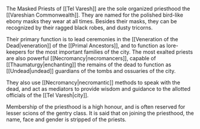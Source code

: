 The Masked Priests of [[Tel Varesh]] are the sole organized priesthood the [[Vareshian Commonwealth]]. They are named for the polished bird-like ebony masks they wear at all times. Besides their masks, they can be recognized by their ragged black robes, and dusty tricorns.

Their primary function is to lead ceremonies in the [[Veneration of the Dead|veneration]] of the [[Primal Ancestors]], and to function as lore-keepers for the most important families of the city. The most exalted priests are also powerful [[Necromancy|necromancers]], capable of [[Thaumaturgy|enchanting]] the remains of the dead to function as [[Undead|undead]] guardians of the tombs and ossuaries of the city. 

They also use [[Necromancy|necromantic]] methods to speak with the dead, and act as mediators to provide wisdom and guidance to the allotted officials of the [[Tel Varesh|city]].

Membership of the priesthood is a high honour, and is often reserved for lesser scions of the gentry class. It is said that on joining the priesthood, the name, face and gender is stripped of the priests. 
